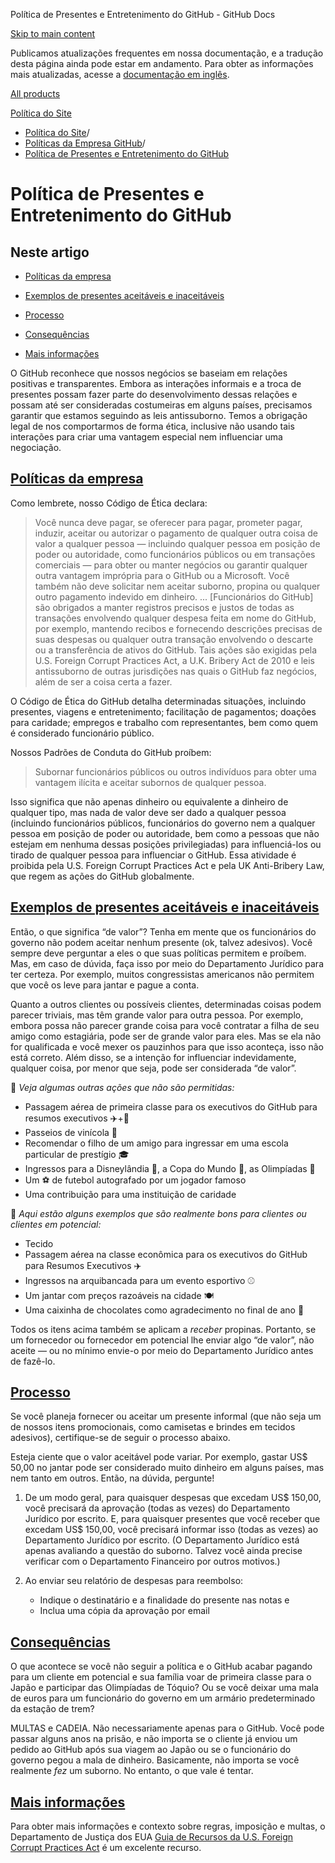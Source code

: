 Política de Presentes e Entretenimento do GitHub - GitHub Docs

[Skip to main content](#main-content)

Publicamos atualizações frequentes em nossa documentação, e a tradução desta página ainda pode estar em andamento. Para obter as informações mais atualizadas, acesse a [documentação em inglês](/en).

[All products](/pt)

[Política do Site](/pt/site-policy)

* [Política do Site](/pt/site-policy)/
* [Políticas da Empresa GitHub](/pt/site-policy/github-company-policies)/
* [Política de Presentes e Entretenimento do GitHub](/pt/site-policy/github-company-policies/github-gifts-and-entertainment-policy)

Política de Presentes e Entretenimento do GitHub
==========

Neste artigo
----------

* [Políticas da empresa](#company-policies)

* [Exemplos de presentes aceitáveis e inaceitáveis](#examples-of-acceptable-and-unacceptable-gifts)

* [Processo](#process)

* [Consequências](#consequences)

* [Mais informações](#more-information)

O GitHub reconhece que nossos negócios se baseiam em relações positivas e transparentes. Embora as interações informais e a troca de presentes possam fazer parte do desenvolvimento dessas relações e possam até ser consideradas costumeiras em alguns países, precisamos garantir que estamos seguindo as leis antissuborno. Temos a obrigação legal de nos comportarmos de forma ética, inclusive não usando tais interações para criar uma vantagem especial nem influenciar uma negociação.

[Políticas da empresa](#company-policies)
----------

Como lembrete, nosso Código de Ética declara:

>
>
> Você nunca deve pagar, se oferecer para pagar, prometer pagar, induzir, aceitar ou autorizar o pagamento de qualquer outra coisa de valor a qualquer pessoa — incluindo qualquer pessoa em posição de poder ou autoridade, como funcionários públicos ou em transações comerciais — para obter ou manter negócios ou garantir qualquer outra vantagem imprópria para o GitHub ou a Microsoft. Você também não deve solicitar nem aceitar suborno, propina ou qualquer outro pagamento indevido em dinheiro. ... [Funcionários do GitHub] são obrigados a manter registros precisos e justos de todas as transações envolvendo qualquer despesa feita em nome do GitHub, por exemplo, mantendo recibos e fornecendo descrições precisas de suas despesas ou qualquer outra transação envolvendo o descarte ou a transferência de ativos do GitHub. Tais ações são exigidas pela U.S. Foreign Corrupt Practices Act, a U.K. Bribery Act de 2010 e leis antissuborno de outras jurisdições nas quais o GitHub faz negócios, além de ser a coisa certa a fazer.
>
>

O Código de Ética do GitHub detalha determinadas situações, incluindo presentes, viagens e entretenimento; facilitação de pagamentos; doações para caridade; empregos e trabalho com representantes, bem como quem é considerado funcionário público.

Nossos Padrões de Conduta do GitHub proíbem:

>
>
> Subornar funcionários públicos ou outros indivíduos para obter uma vantagem ilícita e aceitar subornos de qualquer pessoa.
>
>

Isso significa que não apenas dinheiro ou equivalente a dinheiro de qualquer tipo, mas nada de valor deve ser dado a qualquer pessoa (incluindo funcionários públicos, funcionários do governo nem a qualquer pessoa em posição de poder ou autoridade, bem como a pessoas que não estejam em nenhuma dessas posições privilegiadas) para influenciá-los ou tirado de qualquer pessoa para influenciar o GitHub. Essa atividade é proibida pela U.S. Foreign Corrupt Practices Act e pela UK Anti-Bribery Law, que regem as ações do GitHub globalmente.

[Exemplos de presentes aceitáveis e inaceitáveis](#examples-of-acceptable-and-unacceptable-gifts)
----------

Então, o que significa “de valor”? Tenha em mente que os funcionários do governo não podem aceitar nenhum presente (ok, talvez adesivos). Você sempre deve perguntar a eles o que suas políticas permitem e proíbem. Mas, em caso de dúvida, faça isso por meio do Departamento Jurídico para ter certeza. Por exemplo, muitos congressistas americanos não permitem que você os leve para jantar e pague a conta.

Quanto a outros clientes ou possíveis clientes, determinadas coisas podem parecer triviais, mas têm grande valor para outra pessoa. Por exemplo, embora possa não parecer grande coisa para você contratar a filha de seu amigo como estagiária, pode ser de grande valor para eles. Mas se ela não for qualificada e você mexer os pauzinhos para que isso aconteça, isso não está correto. Além disso, se a intenção for influenciar indevidamente, qualquer coisa, por menor que seja, pode ser considerada “de valor”.

🙅 *Veja algumas outras ações que não são permitidas:*

* Passagem aérea de primeira classe para os executivos do GitHub para resumos executivos ✈️+🍾
* Passeios de vinícola 🍷
* Recomendar o filho de um amigo para ingressar em uma escola particular de prestígio 🎓
* Ingressos para a Disneylândia 👸, a Copa do Mundo 🥅, as Olimpíadas 🏅
* Um ⚽️ de futebol autografado por um jogador famoso
* Uma contribuição para uma instituição de caridade

🙆 *Aqui estão alguns exemplos que são realmente bons para clientes ou clientes em potencial:*

* Tecido
* Passagem aérea na classe econômica para os executivos do GitHub para Resumos Executivos ✈️
* Ingressos na arquibancada para um evento esportivo ⚾️
* Um jantar com preços razoáveis na cidade 🍽
* Uma caixinha de chocolates como agradecimento no final de ano 🍫

Todos os itens acima também se aplicam a *receber* propinas. Portanto, se um fornecedor ou fornecedor em potencial lhe enviar algo “de valor”, não aceite — ou no mínimo envie-o por meio do Departamento Jurídico antes de fazê-lo.

[Processo](#process)
----------

Se você planeja fornecer ou aceitar um presente informal (que não seja um de nossos itens promocionais, como camisetas e brindes em tecidos adesivos), certifique-se de seguir o processo abaixo.

Esteja ciente que o valor aceitável pode variar. Por exemplo, gastar US$ 50,00 no jantar pode ser considerado muito dinheiro em alguns países, mas nem tanto em outros. Então, na dúvida, pergunte!

1. De um modo geral, para quaisquer despesas que excedam US$ 150,00, você precisará da aprovação (todas as vezes) do Departamento Jurídico por escrito. E, para quaisquer presentes que você receber que excedam US$ 150,00, você precisará informar isso (todas as vezes) ao Departamento Jurídico por escrito. (O Departamento Jurídico está apenas avaliando a questão do suborno. Talvez você ainda precise verificar com o Departamento Financeiro por outros motivos.)

2. Ao enviar seu relatório de despesas para reembolso:

   * Indique o destinatário e a finalidade do presente nas notas e
   * Inclua uma cópia da aprovação por email

[Consequências](#consequences)
----------

O que acontece se você não seguir a política e o GitHub acabar pagando para um cliente em potencial e sua família voar de primeira classe para o Japão e participar das Olimpíadas de Tóquio? Ou se você deixar uma mala de euros para um funcionário do governo em um armário predeterminado da estação de trem?

MULTAS e CADEIA. Não necessariamente apenas para o GitHub. Você pode passar alguns anos na prisão, e não importa se o cliente já enviou um pedido ao GitHub após sua viagem ao Japão ou se o funcionário do governo pegou a mala de dinheiro. Basicamente, não importa se você realmente *fez* um suborno. No entanto, o que vale é tentar.

[Mais informações](#more-information)
----------

Para obter mais informações e contexto sobre regras, imposição e multas, o Departamento de Justiça dos EUA [Guia de Recursos da U.S. Foreign Corrupt Practices Act](https://www.justice.gov/sites/default/files/criminal-fraud/legacy/2015/01/16/guide.pdf) é um excelente recurso.
